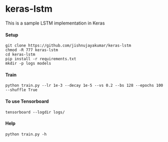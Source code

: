 # keras-lstm
This is a sample LSTM implementation in Keras

#### Setup
```
git clone https://github.com/jishnujayakumar/keras-lstm
chmod -R 777 keras-lstm
cd keras-lstm
pip install -r requirements.txt
mkdir -p logs models
```
#### Train 
```
python train.py --lr 1e-3 --decay 1e-5 --vs 0.2 --bs 128 --epochs 100 --shuffle True
```

#### To use Tensorboard 
```
tensorboard --logdir logs/
```

#### Help 
```
python train.py -h
```
	

